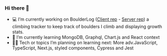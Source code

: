 ### Hi there 👋

- 💻 I’m currently working on BoulderLog ([Client rep](https://github.com/JenniSvensson/Boulder-log-client) - [Server rep](https://github.com/JenniSvensson/Boulder-log-server)) a climbing tracker to keep track of boulders I climb and displaying growth stats.
- 🌱 I’m currently learning MongoDB, Graphql, Chart.js and React context
- 🔮✨ Tech or topics I’m planning on learning next: More adv.JavaScript, TypeScript, Next.js, styled components, Cypress and Jest

<!--
- ⚡ Fun fact: 
-->
